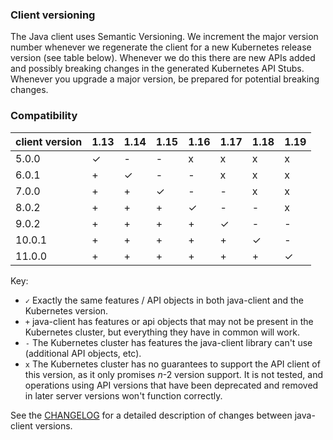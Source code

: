 ### Client versioning

The Java client uses Semantic Versioning. We increment the major version number whenever we
regenerate the client for a new Kubernetes release version (see table below). Whenever we do
this there are new APIs added and possibly breaking changes in the generated Kubernetes API
Stubs. Whenever you upgrade a major version, be prepared for potential breaking changes.



### Compatibility

|  client version  | 1.13      | 1.14     | 1.15     |  1.16     |  1.17    |  1.18    |  1.19    |
|------------------|-----------|----------|----------|-----------|----------|----------|----------|
|  5.0.0           |  ✓        |  -       |  -       | x         | x        | x        | x        |
|  6.0.1           |  +        |  ✓       |  -       | -         | x        | x        | x        |
|  7.0.0           |  +        |  +       |  ✓       | -         | -        | x        | x        |
|  8.0.2           |  +        |  +       |  +       | ✓         | -        | -        | x        |
|  9.0.2           |  +        |  +       |  +       | +         | ✓        | -        | -        |
|  10.0.1          |  +        |  +       |  +       | +         | +        | ✓        | -        |
|  11.0.0          |  +        |  +       |  +       | +         | +        | +        | ✓        |

Key: 

* `✓` Exactly the same features / API objects in both java-client and the Kubernetes
  version.
* `+` java-client has features or api objects that may not be present in the
  Kubernetes cluster, but everything they have in common will work.
* `-` The Kubernetes cluster has features the java-client library can't use
  (additional API objects, etc).
* `x` The Kubernetes cluster has no guarantees to support the API client of
  this version, as it only promises _n_-2 version support. It is not tested,
  and operations using API versions that have been deprecated and removed in
  later server versions won't function correctly.

See the [CHANGELOG](./CHANGELOG.md) for a detailed description of changes
between java-client versions.